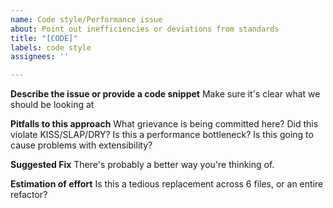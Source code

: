 ```yaml
---
name: Code style/Performance issue
about: Point out inefficiencies or deviations from standards
title: "[CODE]"
labels: code style
assignees: ''

---
```


**Describe the issue or provide a code snippet**
Make sure it's clear what we should be looking at

**Pitfalls to this approach**
What grievance is being committed here? 
Did this violate KISS/SLAP/DRY?
Is this a performance bottleneck?
Is this going to cause problems with extensibility?

**Suggested Fix**
There's probably a better way you're thinking of.

**Estimation of effort**
Is this a tedious replacement across 6 files, or an entire refactor?
